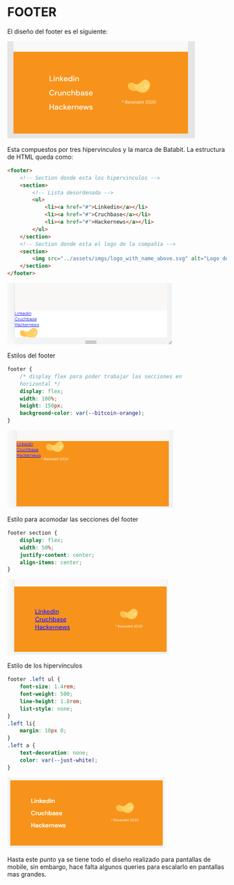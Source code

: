 # FOOTER

El diseño del footer es el siguiente:

![](../imagenes/img73.png)

Esta compuestos por tres hipervinculos y la marca de Batabit. La estructura de HTML queda como:

~~~html
<footer>
    <!-- Section donde esta los hipervinculos -->
    <section>
        <!-- Lista desordenada -->
        <ul>
            <li><a href="#">Linkedin</a></li>
            <li><a href="#">Cruchbase</a></li>
            <li><a href="#">Hackernews</a></li>
        </ul>
    </section>
    <!-- Section donde esta el logo de la compañía -->
    <section>
        <img src="../assets/imgs/logo_with_name_above.svg" alt="Logo de Batatabit 2020">
    </section>
</footer>
~~~

![](../imagenes/img74.png)

Estilos del footer

~~~css
footer {
    /* display flex para poder trabajar las secciones en 
    horizontal */
    display: flex;
    width: 100%;
    height: 150px;
    background-color: var(--bitcoin-orange);
}
~~~

![](../imagenes/img75.png)

Estilo para acomodar las secciones del footer

~~~css
footer section {
    display: flex;
    width: 50%;
    justify-content: center;
    align-items: center;
}
~~~

![](../imagenes/img76.png)

Estilo de los hipervínculos

~~~css
footer .left ul {
    font-size: 1.4rem;
    font-weight: 500;
    line-height: 1.8rem;
    list-style: none;
}
.left li{
    margin: 10px 0;
}
.left a {
    text-decoration: none;
    color: var(--just-white);
}
~~~

![](../imagenes/img77.png)

Hasta este punto ya se tiene todo el diseño realizado para pantallas de mobile, sin embargo, hace falta algunos queries para escalarlo en pantallas mas grandes.